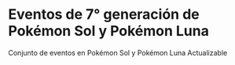 # Eventos de 7° generación de Pokémon Sol y Pokémon Luna
Conjunto de eventos en Pokémon Sol y Pokémon Luna Actualizable
